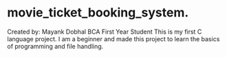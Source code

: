 # movie_ticket_booking_system.

Created by: Mayank Dobhal
BCA First Year Student
This is my first C language project. I am a beginner and made this project to learn the basics of programming and file handling.
